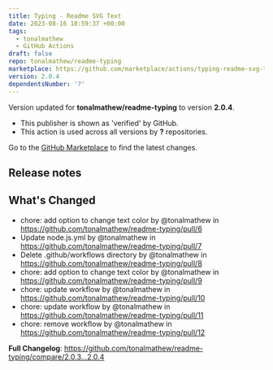 ```yaml
---
title: Typing - Readme SVG Text
date: 2023-08-16 18:59:37 +00:00
tags:
  - tonalmathew
  - GitHub Actions
draft: false
repo: tonalmathew/readme-typing
marketplace: https://github.com/marketplace/actions/typing-readme-svg-text
version: 2.0.4
dependentsNumber: '?'
---
```



Version updated for **tonalmathew/readme-typing** to version **2.0.4**.
- This publisher is shown as 'verified' by GitHub.
- This action is used across all versions by **?** repositories.

Go to the [GitHub Marketplace](https://github.com/marketplace/actions/typing-readme-svg-text) to find the latest changes.

## Release notes

## What's Changed
* chore: add option to change text color by @tonalmathew in https://github.com/tonalmathew/readme-typing/pull/6
* Update node.js.yml by @tonalmathew in https://github.com/tonalmathew/readme-typing/pull/7
* Delete .github/workflows directory by @tonalmathew in https://github.com/tonalmathew/readme-typing/pull/8
* chore: add option to change text color by @tonalmathew in https://github.com/tonalmathew/readme-typing/pull/9
* chore: update workflow by @tonalmathew in https://github.com/tonalmathew/readme-typing/pull/10
* chore: update workflow by @tonalmathew in https://github.com/tonalmathew/readme-typing/pull/11
* chore: remove workflow by @tonalmathew in https://github.com/tonalmathew/readme-typing/pull/12


**Full Changelog**: https://github.com/tonalmathew/readme-typing/compare/2.0.3...2.0.4

